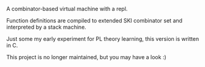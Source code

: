 A combinator-based virtual machine with a repl.

Function definitions are compiled to extended SKI combinator set and interpreted by a stack machine.

Just some my early experiment for PL theory learning, this version is written in C.

This project is no longer maintained, but you may have a look :)
